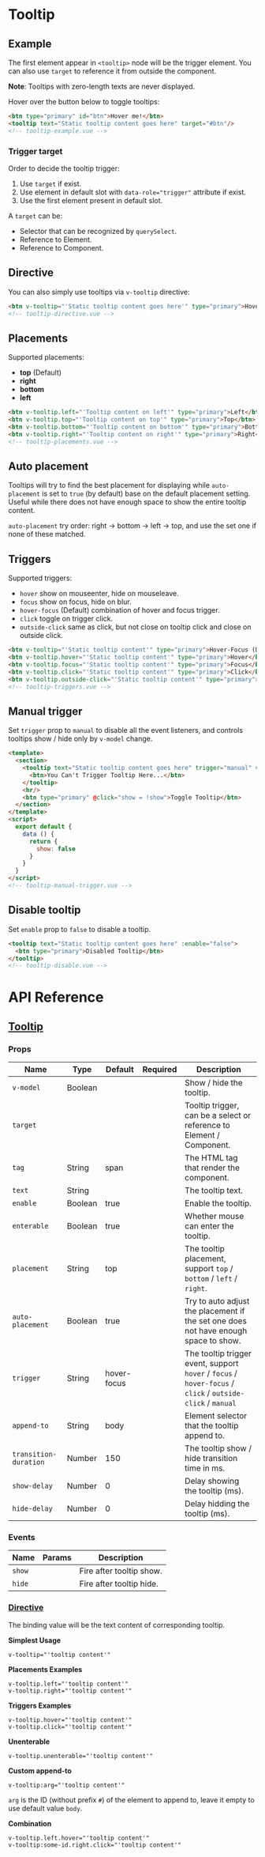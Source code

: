 # Tooltip

## Example

The first element appear in `<tooltip>` node will be the trigger element. You can also use `target` to reference it from outside the component.

**Note**: Tooltips with zero-length texts are never displayed.

Hover over the button below to toggle tooltips:

```html
<btn type="primary" id="btn">Hover me!</btn>
<tooltip text="Static tooltip content goes here" target="#btn"/>
<!-- tooltip-example.vue -->
```

### Trigger target

Order to decide the tooltip trigger:

1. Use `target` if exist.
2. Use element in default slot with `data-role="trigger"` attribute if exist.
3. Use the first element present in default slot.

A `target` can be:

* Selector that can be recognized by `querySelect`.
* Reference to Element.
* Reference to Component.

## Directive

You can also simply use tooltips via `v-tooltip` directive:

```html
<btn v-tooltip="'Static tooltip content goes here'" type="primary">Hover me!</btn>
<!-- tooltip-directive.vue -->
```

## Placements

Supported placements:

* **top** (Default)
* **right**
* **bottom**
* **left**

```html
<btn v-tooltip.left="'Tooltip content on left'" type="primary">Left</btn>
<btn v-tooltip.top="'Tooltip content on top'" type="primary">Top</btn>
<btn v-tooltip.bottom="'Tooltip content on bottom'" type="primary">Bottom</btn>
<btn v-tooltip.right="'Tooltip content on right'" type="primary">Right</btn>
<!-- tooltip-placements.vue -->
```

## Auto placement

Tooltips will try to find the best placement for displaying while `auto-placement` is set to `true` (by default) base on the default placement setting. Useful while there does not have enough space to show the entire tooltip content.

`auto-placement` try order: right -> bottom -> left -> top, and use the set one if none of these matched.

## Triggers

Supported triggers:

* `hover` show on mouseenter, hide on mouseleave.
* `focus` show on focus, hide on blur.
* `hover-focus` (Default) combination of hover and focus trigger.
* `click` toggle on trigger click.
* `outside-click` same as click, but not close on tooltip click and close on outside click.

```html
<btn v-tooltip="'Static tooltip content'" type="primary">Hover-Focus (Default)</btn>
<btn v-tooltip.hover="'Static tooltip content'" type="primary">Hover</btn>
<btn v-tooltip.focus="'Static tooltip content'" type="primary">Focus</btn>
<btn v-tooltip.click="'Static tooltip content'" type="primary">Click</btn>
<btn v-tooltip.outside-click="'Static tooltip content'" type="primary">Outside-Click</btn>
<!-- tooltip-triggers.vue -->
```

## Manual trigger

Set `trigger` prop to `manual` to disable all the event listeners, and controls tooltips show / hide only by `v-model` change.

```html
<template>
  <section>
    <tooltip text="Static tooltip content goes here" trigger="manual" v-model="show">
      <btn>You Can't Trigger Tooltip Here...</btn>
    </tooltip>
    <hr/>
    <btn type="primary" @click="show = !show">Toggle Tooltip</btn>
  </section>
</template>
<script>
  export default {
    data () {
      return {
        show: false
      }
    }
  }
</script>
<!-- tooltip-manual-trigger.vue -->
```

## Disable tooltip

Set `enable` prop to `false` to disable a tooltip.

```html
<tooltip text="Static tooltip content goes here" :enable="false">
  <btn type="primary">Disabled Tooltip</btn>
</tooltip>
<!-- tooltip-disable.vue -->
```

# API Reference

## [Tooltip](https://github.com/wxsms/uiv/blob/master/src/components/tooltip/Tooltip.vue)

### Props

Name                  | Type       | Default       | Required | Description
----------------      | ---------- | --------      | -------- | -----------------------
`v-model`             | Boolean    |               |          | Show / hide the tooltip.
`target`              |            |               |          | Tooltip trigger, can be a select or reference to Element / Component.
`tag`                 | String     | span          |          | The HTML tag that render the component.
`text`                | String     |               |          | The tooltip text.
`enable`              | Boolean    | true          |          | Enable the tooltip.
`enterable`           | Boolean    | true          |          | Whether mouse can enter the tooltip.
`placement`           | String     | top           |          | The tooltip placement, support `top` / `bottom` / `left` / `right`.
`auto-placement`      | Boolean    | true          |          | Try to auto adjust the placement if the set one does not have enough space to show.
`trigger`             | String     | hover-focus   |          | The tooltip trigger event, support `hover` / `focus` / `hover-focus` / `click` / `outside-click` / `manual`
`append-to`           | String     | body          |          | Element selector that the tooltip append to.
`transition-duration` | Number     | 150           |          | The tooltip show / hide transition time in ms.
`show-delay`          | Number     | 0             |          | Delay showing the tooltip (ms).
`hide-delay`          | Number     | 0             |          | Delay hidding the tooltip (ms).

### Events

Name        | Params | Description
----------- | ------ | ---------------
`show`      |        | Fire after tooltip show.
`hide`      |        | Fire after tooltip hide.

### [Directive](https://github.com/wxsms/uiv/blob/master/src/directives/tooltip/tooltip.js)

The binding value will be the text content of corresponding tooltip.

**Simplest Usage**

```
v-tooltip="'tooltip content'"
```

**Placements Examples**

```
v-tooltip.left="'tooltip content'"
v-tooltip.right="'tooltip content'"
```

**Triggers Examples**

```
v-tooltip.hover="'tooltip content'"
v-tooltip.click="'tooltip content'"
```

**Unenterable**

```
v-tooltip.unenterable="'tooltip content'"
```

**Custom append-to**

```
v-tooltip:arg="'tooltip content'"
```

`arg` is the ID (without prefix `#`) of the element to append to, leave it empty to use default value `body`.

**Combination**

```
v-tooltip.left.hover="'tooltip content'"
v-tooltip:some-id.right.click="'tooltip content'"
```
